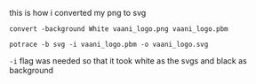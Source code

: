 this is how i converted my png to svg

`convert -background White vaani_logo.png vaani_logo.pbm`


`potrace -b svg -i vaani_logo.pbm -o vaani_logo.svg`

`-i` flag was needed so that it took white as the svgs and black as background